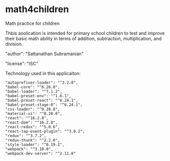 # math4children
Math practice for children

Thbis aoolication is intended for primary school children to test and improve their basic math ability in terms of addition, subtraction, multiplication, and division. 

"author": "Sattanathan Subramanian"

"license": "ISC"
 
Technology used in this applicaiton: 

    "autoprefixer-loader": "^3.2.0",
    "babel-core": "^6.26.0",
    "babel-loader": "^7.1.2",
    "babel-preset-env": "^1.6.1",
    "babel-preset-react": "^6.24.1",
    "babel-preset-stage-0": "^6.24.1",
    "css-loader": "^0.28.8",
    "material-ui": "^0.20.0",
    "react": "^16.2.0",
    "react-dom": "^16.2.0",
    "react-redux": "^5.0.6",
    "react-tap-event-plugin": "^3.0.2",
    "redux": "^3.7.2",
    "redux-thunk": "^2.2.0",
    "style-loader": "^0.19.1",
    "webpack": "^3.10.0",
    "webpack-dev-server": "^2.11.0"
